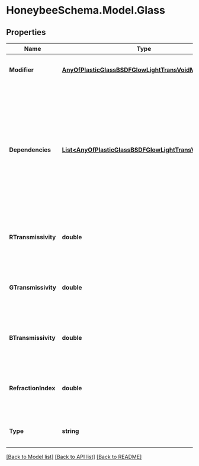 
# HoneybeeSchema.Model.Glass

## Properties

Name | Type | Description | Notes
------------ | ------------- | ------------- | -------------
**Modifier** | [**AnyOfPlasticGlassBSDFGlowLightTransVoidMirror**](AnyOfPlasticGlassBSDFGlowLightTransVoidMirror.md) | Material modifier (default: Void). | [optional] 
**Dependencies** | [**List&lt;AnyOfPlasticGlassBSDFGlowLightTransVoidMirror&gt;**](AnyOfPlasticGlassBSDFGlowLightTransVoidMirror.md) | List of modifiers that this modifier depends on. This argument is only useful for defining advanced modifiers where the modifier is defined based on other modifiers (default: []). | [optional] 
**RTransmissivity** | **double** | A value between 0 and 1 for the red channel transmissivity (default: 0). | [optional] [default to 0.0D]
**GTransmissivity** | **double** | A value between 0 and 1 for the green channel transmissivity (default: 0). | [optional] [default to 0.0D]
**BTransmissivity** | **double** | A value between 0 and 1 for the blue channel transmissivity (default: 0). | [optional] [default to 0.0D]
**RefractionIndex** | **double** | A value between 0 and 1 for the index of refraction (default: 1.52). | [optional] [default to 1.52D]
**Type** | **string** |  | [optional] [readonly] [default to "glass"]

[[Back to Model list]](../README.md#documentation-for-models)
[[Back to API list]](../README.md#documentation-for-api-endpoints)
[[Back to README]](../README.md)

